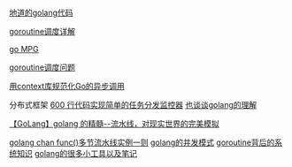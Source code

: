# 
[地道的golang代码](http://colobu.com/2017/06/30/idiomatic-go-references/)

[goroutine调度详解](http://blog.csdn.net/heiyeshuwu/article/details/51178268)

[go MPG](http://colobu.com/2016/06/27/dive-into-go-8/)

[goroutine调度问题](http://www.cnblogs.com/nullcc/p/5926686.html)

[](https://juejin.im/entry/58bad368ac502e006bf6eba3)

[用context库规范化Go的异步调用](http://wudaijun.com/2017/08/go-conetxt-usage/)


分布式框架
[600 行代码实现简单的任务分发监控器](http://masutangu.com/2015/08/script-monitor-writen-in-600-lines-code/)
[也谈谈golang的理解](http://masutangu.com/2015/08/talk-about-golang/)


[【GoLang】golang 的精髓--流水线，对现实世界的完美模拟](http://www.cnblogs.com/junneyang/p/6215785.html)

[golang chan func()多节流水线实例一则](https://zhuanlan.zhihu.com/p/23470883)
[golang的并发模式](https://brantou.github.io/2017/05/17/go-concurrency-patterns-pipelines/)
[goroutine背后的系统知识](http://www.infoq.com/cn/articles/knowledge-behind-goroutine)
[golang的很多小工具以及笔记](https://github.com/dongjun111111/notes/blob/master/Golang/Golang%E5%9F%BA%E7%A1%80%E7%9F%A5%E8%AF%86.md)



